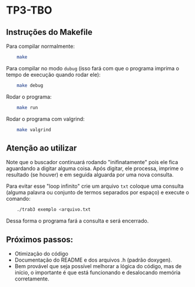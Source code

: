 # TP3-TBO

## Instruções do Makefile
Para compilar normalmente:
```bash
    make
```
Para compilar no modo `dubug` (isso fará com que o programa imprima o tempo de execução quando rodar ele):
```bash
    make debug
```

Rodar o programa:
```bash
    make run
```

Rodar o programa com valgrind:
```bash
    make valgrind
```

## Atenção ao utilizar
Note que o buscador continuará rodando "inifinatamente" pois ele fica aguardando a digitar alguma coisa. Após digitar, ele processa, imprime o resultado (se houver) e em seguida alguarda por uma nova consulta.

Para evitar esse "loop infinito" crie um arquivo `txt` coloque uma consulta (alguma palavra ou conjunto de termos separados por espaço) e execute o comando:
```bash
    ./trab3 exemplo <arquivo.txt
```
Dessa forma o programa fará a consulta e será encerrado.

## Próximos passos:
- Otimização do código
- Documentação do README e dos arquivos .h (padrão doxygen).
- Bem provável que seja possível melhorar a lógica do código, mas de início, o importante é que está funcionando e desalocando memória corretamente.
